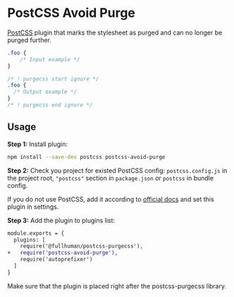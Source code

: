 # PostCSS Avoid Purge

[PostCSS] plugin that marks the stylesheet as purged and can no longer be purged further.

[PostCSS]: https://github.com/postcss/postcss

```css
.foo {
    /* Input example */
}
```

```css
/* ! purgecss start ignore */
.foo {
  /* Output example */
}
/* ! purgecss end ignore */
```

## Usage

**Step 1:** Install plugin:

```sh
npm install --save-dev postcss postcss-avoid-purge
```

**Step 2:** Check you project for existed PostCSS config: `postcss.config.js`
in the project root, `"postcss"` section in `package.json`
or `postcss` in bundle config.

If you do not use PostCSS, add it according to [official docs]
and set this plugin in settings.

**Step 3:** Add the plugin to plugins list:

```diff
module.exports = {
  plugins: [
    require('@fullhuman/postcss-purgecss'),
+   require('postcss-avoid-purge'),
    require('autoprefixer')
  ]
}
```

Make sure that the plugin is placed right after the postcss-purgecss library.

[official docs]: https://github.com/postcss/postcss#usage
